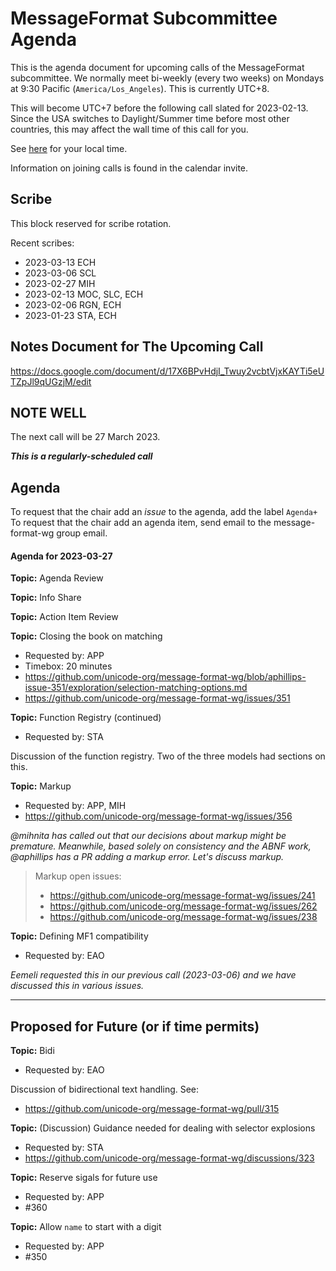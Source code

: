 # MessageFormat Subcommittee Agenda

This is the agenda document for upcoming calls of the MessageFormat subcommittee. We normally meet bi-weekly 
(every two weeks) on Mondays at 9:30 Pacific (`America/Los_Angeles`). This is currently UTC+8. 

This will become UTC+7 before the following call slated for 2023-02-13. Since the USA switches to Daylight/Summer time before most other countries, this may affect the wall time of this call for you.

See [here](https://www.timeanddate.com/worldclock/converter.html?iso=20230123T173000&p1=224&p2=248&p3=136&p4=179&p5=33&p6=101&p7=268) for your local time.

Information on joining calls is found in the calendar invite.

## Scribe

This block reserved for scribe rotation.

Recent scribes:
* 2023-03-13 ECH
* 2023-03-06 SCL
* 2023-02-27 MIH
* 2023-02-13 MOC, SLC, ECH
* 2023-02-06 RGN, ECH
* 2023-01-23 STA, ECH

## Notes Document for The Upcoming Call

https://docs.google.com/document/d/17X6BPvHdjI_Twuy2vcbtVjxKAYTi5eUTZpJl9qUGzjM/edit

## NOTE WELL

The next call will be 27 March 2023. 

***This is a regularly-scheduled call***

## Agenda

To request that the chair add an _issue_ to the agenda, add the label `Agenda+`
To request that the chair add an agenda item, send email to the message-format-wg group email.

#### Agenda for 2023-03-27

**Topic:** Agenda Review

**Topic:** Info Share

**Topic:** Action Item Review

**Topic:** Closing the book on matching
* Requested by: APP
* Timebox: 20 minutes
* https://github.com/unicode-org/message-format-wg/blob/aphillips-issue-351/exploration/selection-matching-options.md
* https://github.com/unicode-org/message-format-wg/issues/351

**Topic:** Function Registry (continued)
* Requested by: STA

Discussion of the function registry. Two of the three models had sections on this.

**Topic:** Markup
* Requested by: APP, MIH
* https://github.com/unicode-org/message-format-wg/issues/356

_@mihnita has called out that our decisions about markup might be premature. Meanwhile, based solely on consistency and the ABNF work, @aphillips has a PR adding a markup error. Let's discuss markup._

> Markup open issues:
> * https://github.com/unicode-org/message-format-wg/issues/241
> * https://github.com/unicode-org/message-format-wg/issues/262
> * https://github.com/unicode-org/message-format-wg/issues/238
>

**Topic:** Defining MF1 compatibility
* Requested by: EAO

_Eemeli requested this in our previous call (2023-03-06) and we have discussed this in various issues._

---

## Proposed for Future (or if time permits)

**Topic:** Bidi
* Requested by: EAO

Discussion of bidirectional text handling. See:
* https://github.com/unicode-org/message-format-wg/pull/315

**Topic:** (Discussion) Guidance needed for dealing with selector explosions
* Requested by: STA
* https://github.com/unicode-org/message-format-wg/discussions/323

**Topic:** Reserve sigals for future use
* Requested by: APP
* #360

**Topic:** Allow `name` to start with a digit
* Requested by: APP
* #350

